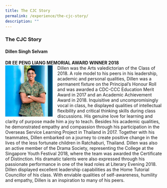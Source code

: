 ```yaml
---
title: The CJC Story
permalink: /experience/the-cjc-story/
description: ""
---
```

### **The CJC Story**
#### **Dillen Singh Selvam**
**DR EE PENG LIANG MEMORIAL AWARD WINNER 2018**<br>
<img src="/images/cjcstory1.jpg" style="width:30%;margin-right:15px;" align = "left">
Dillen was the Arts valedictorian of the Class of 2018. A role model to his peers in his leadership, academic and personal qualities, Dillen was a permanent fixture on the Principal’s Honour Roll and was awarded a CDC-CCC Education Merit Award in 2017 and an Academic Achievement Award in 2018. Inquisitive and uncompromisingly vocal in class, he displayed qualities of intellectual flexibility and critical thinking skills during class discussions. His genuine love for learning and clarity of purpose made him a joy to teach. Besides his academic qualities, he demonstrated empathy and compassion through his participation in the Overseas Service Learning Project in Thailand in 2017. Together with his teammates, Dillen embarked on a journey to create positive change in the lives of the less fortunate children in Ratchaburi, Thailand. Dillen was also an active member of the Drama Society, representing the College at the Singapore Youth Festival 2018, where the team was awarded the Certificate of Distinction. His dramatic talents were also expressed through his passionate performance in one of the lead roles at Literary Evening 2018. Dillen displayed excellent leadership capabilities as the Home Tutorial Councillor of his class. With enviable qualities of self-awareness, humility and empathy, Dillen is an inspiration to many of his peers.